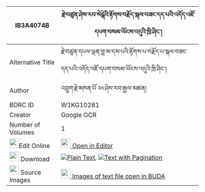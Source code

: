 |IB3A4074B|རྗེ་བཙུན་ཤེས་རབ་སེངྒེའི་རྟོགས་བརྗོད་སྐལ་བཟང་དད་པའི་འདོད་འཇོ་དཔག་བསམ་ཡོངས་འདུའི་ཁྲི་ཤིང་། 
| --- | --- 
|Alternative Title |རྗེ་བཙུན་དཔལ་ལྡན་བླ་མ་དམ་པའི་རྟོགས་པ་བརྗོད་པ་སྐལ་བཟང་དད་པའི་འདོད་འཇོ་དཔག་བསམ་ཡོངས་འདུའི་ཁྲི་ཤིང་།
|Author| འབྲུག་རྗེ་མཁན་པོ ༢༥་ཤེས་རབ་རྒྱལ་མཚན།
|BDRC ID | W1KG10281
|Creator | Google OCR
|Number of Volumes| 1
|<img width="25" src="https://img.icons8.com/color/25/000000/edit-property.png">Edit Online| [<img width="25" src="https://avatars.githubusercontent.com/u/45091458?s=200&v=4"> Open in Editor](http://editor.openpecha.org/IB3A4074B)
|<img width="25" src="https://img.icons8.com/fluent/48/000000/download-2.png"/>  Download | [![](https://img.icons8.com/color/20/000000/txt.png)Plain Text](https://github.com/Openpecha/IB3A4074B/releases/download/v1/jetsun_sherab_senge_tokjo_kalz_plain_IB3A4074B.zip), [![](https://img.icons8.com/color/20/000000/txt.png)Text with Pagination](https://github.com/Openpecha/IB3A4074B/releases/download/v1/jetsun_sherab_senge_tokjo_kalz_pages_IB3A4074B.zip)
|<img width="25" src="https://img.icons8.com/plasticine/100/000000/pictures-folder.png"/>  Source Images | [<img width="25" src="https://library.bdrc.io/icons/BUDA-small.svg"> Images of text file open in BUDA](https://library.bdrc.io/show/bdr:W1KG10281)